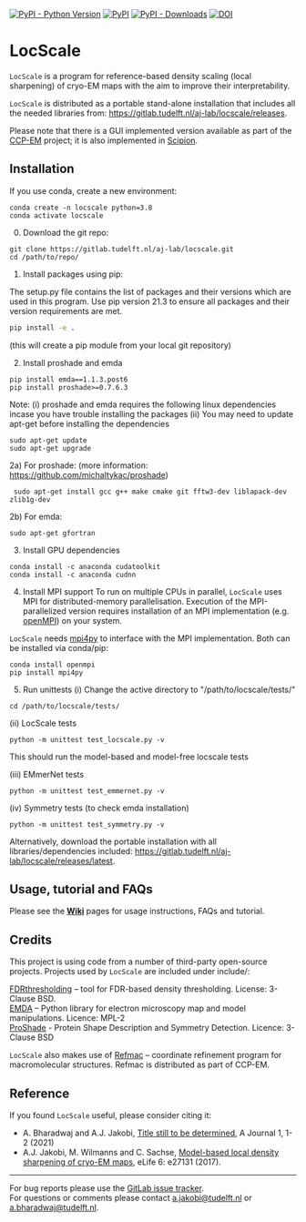 [![PyPI - Python Version](https://img.shields.io/pypi/pyversions/locscale)](https://pypi.org/project/locscale)
[![PyPI](https://img.shields.io/pypi/v/instamatic.svg?style=flat)](https://pypi.org/project/locscale/)
[![PyPI - Downloads](https://img.shields.io/pypi/dm/locscale)](https://pypi.org/project/locscale/)
[![DOI](https://zenodo.org/badge/DOI/10.7554/eLife.2713110.1007.svg)](https://doi.org/10.7554/eLife.27131)

# LocScale

`LocScale` is a program for reference-based density scaling (local sharpening) of cryo-EM maps with the aim to improve their interpretability.
  
`LocScale` is distributed as a portable stand-alone installation that includes all the needed libraries from: https://gitlab.tudelft.nl/aj-lab/locscale/releases.  

Please note that there is a GUI implemented version available as part of the [CCP-EM](http://www.ccpem.ac.uk/) project; it is also implemented in [Scipion](http://scipion.i2pc.es/).
<br>   

## Installation

If you use conda, create a new environment:

```
conda create -n locscale python=3.8 
conda activate locscale
```
0) Download the git repo: 
```
git clone https://gitlab.tudelft.nl/aj-lab/locscale.git
cd /path/to/repo/
```
1) Install packages using pip:

The setup.py file contains the list of packages and their versions which are used in this program. Use pip version 21.3 to ensure all packages and their version requirements are met. 

```bash
pip install -e . 
```
(this will create a pip module from your local git repository)

2) Install proshade and emda
```
pip install emda==1.1.3.post6
pip install proshade>=0.7.6.3
```
Note: 
(i) proshade and emda requires the following linux dependencies incase you have trouble installing the packages
(ii) You may need to update apt-get before installing the dependencies

```
sudo apt-get update
sudo apt-get upgrade
```

2a)
For proshade: (more information: https://github.com/michaltykac/proshade)

```
 sudo apt-get install gcc g++ make cmake git fftw3-dev liblapack-dev zlib1g-dev
```
2b) 
For emda:
```
sudo apt-get gfortran
```

3) Install GPU dependencies 
```
conda install -c anaconda cudatoolkit
conda install -c anaconda cudnn
```

4) Install MPI support
To run on multiple CPUs in parallel, `LocScale` uses MPI for distributed-memory parallelisation. Execution of the MPI-parallelized version requires installation of an MPI implementation (e.g. [openMPI](http://www.open-mpi.de/)) on your system.  

`LocScale` needs [mpi4py](http://pythonhosted.org/mpi4py/) to interface with the MPI implementation. Both can be installed via conda/pip:


```
conda install openmpi
pip install mpi4py
```

5) Run unittests 
(i) 
Change the active directory to "/path/to/locscale/tests/"
```
cd /path/to/locscale/tests/
```
(ii) LocScale tests
```
python -m unittest test_locscale.py -v
```
This should run the model-based and model-free locscale tests 

(iii) EMmerNet tests
```
python -m unittest test_emmernet.py -v
```
(iv) Symmetry tests (to check emda installation)
```
python -m unittest test_symmetry.py -v
```





Alternatively, download the portable installation with all libraries/dependencies included: https://gitlab.tudelft.nl/aj-lab/locscale/releases/latest.
<br> 
## Usage, tutorial and FAQs

Please see the [__Wiki__](https://gitlab.tudelft.nl/ajakobi/locscale/wikis/home) pages for usage instructions, FAQs and tutorial.
<br>  

## Credits

This project is using code from a number of third-party open-source projects. Projects used by `LocScale` are included under include/:

[FDRthresholding](https://git.embl.de/mbeckers/FDRthresholding) – tool for FDR-based density thresholding. License: 3-Clause BSD.  
[EMDA](https://www2.mrc-lmb.cam.ac.uk/groups/murshudov/content/emda/emda.html) – Python library for electron microscopy map and model manipulations. Licence: MPL-2    
[ProShade](https://github.com/michaltykac/proshade) - Protein Shape Description and Symmetry Detection. Licence: 3-Clause BSD

`LocScale` also makes use of [Refmac](https://www2.mrc-lmb.cam.ac.uk/groups/murshudov/content/refmac/refmac.html) – coordinate refinement program for macromolecular structures. Refmac is distributed as part of CCP-EM.

## Reference

If you found `LocScale` useful, please consider citing it:

- A. Bharadwaj and A.J. Jakobi, [Title still to be determined](do-not-know-yet), A Journal 1, 1-2 (2021)
- A.J. Jakobi, M. Wilmanns and C. Sachse, [Model-based local density sharpening of cryo-EM maps](https://doi.org/10.7554/eLife.27131), eLife 6: e27131 (2017).

---


For bug reports please use the [GitLab issue tracker](https://gitlab.tudelft.nl/aj-lab/locscale/issues).   
For questions or comments please contact <a.jakobi@tudelft.nl> or a.bharadwaj@tudelft.nl.
